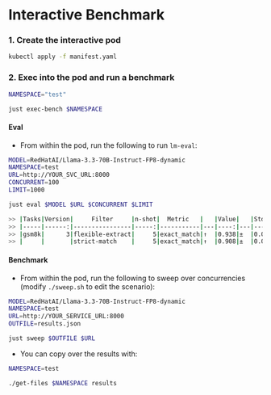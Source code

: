 # Interactive Benchmark

### 1. Create the interactive pod

```bash
kubectl apply -f manifest.yaml
```

### 2. Exec into the pod and run a benchmark

```bash
NAMESPACE="test"

just exec-bench $NAMESPACE
```

#### Eval

- From within the pod, run the following to run `lm-eval`:

```bash
MODEL=RedHatAI/Llama-3.3-70B-Instruct-FP8-dynamic
NAMESPACE=test
URL=http://YOUR_SVC_URL:8000
CONCURRENT=100
LIMIT=1000

just eval $MODEL $URL $CONCURRENT $LIMIT

>> |Tasks|Version|     Filter     |n-shot|  Metric   |   |Value|   |Stderr|
>> |-----|------:|----------------|-----:|-----------|---|----:|---|-----:|
>> |gsm8k|      3|flexible-extract|     5|exact_match|↑  |0.938|±  |0.0076|
>> |     |       |strict-match    |     5|exact_match|↑  |0.908|±  |0.0091|
```

#### Benchmark

- From within the pod, run the following to sweep over concurrencies (modify `./sweep.sh` to edit the scenario):

```bash
MODEL=RedHatAI/Llama-3.3-70B-Instruct-FP8-dynamic
NAMESPACE=test
URL=http://YOUR_SERVICE_URL:8000
OUTFILE=results.json

just sweep $OUTFILE $URL
```

- You can copy over the results with:

```bash
NAMESPACE=test

./get-files $NAMESPACE results
```

